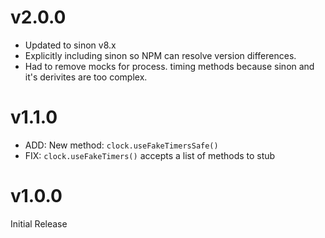 # v2.0.0

* Updated to sinon v8.x
* Explicitly including sinon so NPM can resolve version differences.
* Had to remove mocks for process. timing methods because sinon and it's derivites are too complex.

# v1.1.0

* ADD: New method: `clock.useFakeTimersSafe()`
* FIX: `clock.useFakeTimers()` accepts a list of methods to stub

# v1.0.0

Initial Release
